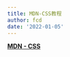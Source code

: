 ```yaml
---
title: MDN-CSS教程
author: fcd
date: '2022-01-05'
---
```


**[MDN - CSS](https://developer.mozilla.org/zh-CN/docs/Web/CSS)**